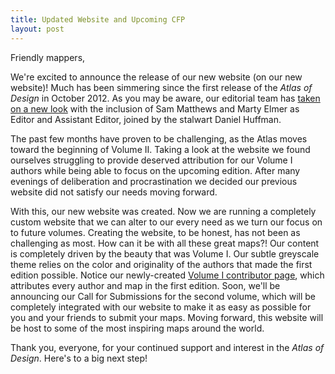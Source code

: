 ```yaml
---
title: Updated Website and Upcoming CFP
layout: post
---
```


Friendly mappers,

We're excited to announce the release of our new website (on our new website)! Much has been simmering since the first release of the <em>Atlas of Design</em> in October 2012. As you may be aware, our editorial team has <a title="Transitions" href="http://atlasofdesign.org/2013/07/12/transitions/">taken on a new look</a> with the inclusion of Sam Matthews and Marty Elmer as Editor and Assistant Editor, joined by the stalwart Daniel Huffman.

The past few months have proven to be challenging, as the Atlas moves toward the beginning of Volume II. Taking a look at the website we found ourselves struggling to provide deserved attribution for our Volume I authors while being able to focus on the upcoming edition. After many evenings of deliberation and procrastination we decided our previous website did not satisfy our needs moving forward.

With this, our new website was created. Now we are running a completely custom website that we can alter to our every need as we turn our focus on to future volumes. Creating the website, to be honest, has not been as challenging as most. How can it be with all these great maps?! Our content is completely driven by the beauty that was Volume I. Our subtle greyscale theme relies on the color and originality of the authors that made the first edition possible. Notice our newly-created <a title="Volume One" href="http://atlasofdesign.org/one/">Volume I contributor page</a>, which attributes every author and map in the first edition. Soon, we'll be announcing our Call for Submissions for the second volume, which will be completely integrated with our website to make it as easy as possible for you and your friends to submit your maps. Moving forward, this website will be host to some of the most inspiring maps around the world.

Thank you, everyone, for your continued support and interest in the <em>Atlas of Design</em>. Here's to a big next step!